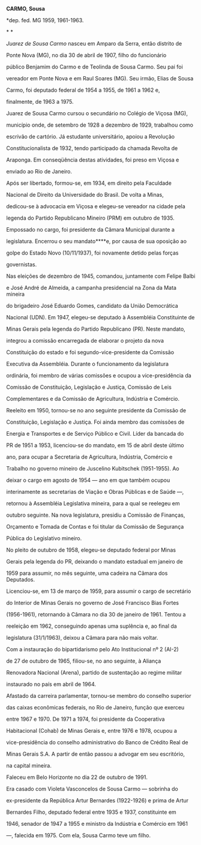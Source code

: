 **CARMO, Sousa**



\*dep. fed. MG 1959, 1961-1963.



* *



*Juarez de Sousa Carmo* nasceu em Amparo da Serra, então distrito de

Ponte Nova (MG), no dia 30 de abril de 1907, filho do funcionário

público Benjamim do Carmo e de Teolinda de Sousa Carmo. Seu pai foi

vereador em Ponte Nova e em Raul Soares (MG). Seu irmão, Elias de Sousa

Carmo, foi deputado federal de 1954 a 1955, de 1961 a 1962 e,

finalmente, de 1963 a 1975.



Juarez de Sousa Carmo cursou o secundário no Colégio de Viçosa (MG),

município onde, de setembro de 1928 a dezembro de 1929, trabalhou como

escrivão de cartório. Já estudante universitário, apoiou a Revolução

Constitucionalista de 1932, tendo participado da chamada Revolta de

Araponga. Em conseqüência destas atividades, foi preso em Viçosa e

enviado ao Rio de Janeiro.



Após ser libertado, formou-se, em 1934, em direito pela Faculdade

Nacional de Direito da Universidade do Brasil. De volta a Minas,

dedicou-se à advocacia em Viçosa e elegeu-se vereador na cidade pela

legenda do Partido Republicano Mineiro (PRM) em outubro de 1935.

Empossado no cargo, foi presidente da Câmara Municipal durante a

legislatura. Encerrou o seu mandato****e, por causa de sua oposição ao

golpe do Estado Novo (10/11/1937), foi novamente detido pelas forças

governistas.



Nas eleições de dezembro de 1945, comandou, juntamente com Felipe Balbi

e José André de Almeida, a campanha presidencial na Zona da Mata mineira

do brigadeiro José Eduardo Gomes, candidato da União Democrática

Nacional (UDN). Em 1947, elegeu-se deputado à Assembléia Constituinte de

Minas Gerais pela legenda do Partido Republicano (PR). Neste mandato,

integrou a comissão encarregada de elaborar o projeto da nova

Constituição do estado e foi segundo-vice-presidente da Comissão

Executiva da Assembléia. Durante o funcionamento da legislatura

ordinária, foi membro de várias comissões e ocupou a vice-presidência da

Comissão de Constituição, Legislação e Justiça, Comissão de Leis

Complementares e da Comissão de Agricultura, Indústria e Comércio.



Reeleito em 1950, tornou-se no ano seguinte presidente da Comissão de

Constituição, Legislação e Justiça. Foi ainda membro das comissões de

Energia e Transportes e de Serviço Público e Civil. Líder da bancada do

PR de 1951 a 1953, licenciou-se do mandato, em 15 de abril deste último

ano, para ocupar a Secretaria de Agricultura, Indústria, Comércio e

Trabalho no governo mineiro de Juscelino Kubitschek (1951-1955). Ao

deixar o cargo em agosto de 1954 — ano em que também ocupou

interinamente as secretarias de Viação e Obras Públicas e de Saúde —,

retornou à Assembléia Legislativa mineira, para a qual se reelegeu em

outubro seguinte. Na nova legislatura, presidiu a Comissão de Finanças,

Orçamento e Tomada de Contas e foi titular da Comissão de Segurança

Pública do Legislativo mineiro.



No pleito de outubro de 1958, elegeu-se deputado federal por Minas

Gerais pela legenda do PR, deixando o mandato estadual em janeiro de

1959 para assumir, no mês seguinte, uma cadeira na Câmara dos Deputados.

Licenciou-se, em 13 de março de 1959, para assumir o cargo de secretário

do Interior de Minas Gerais no governo de José Francisco Bias Fortes

(1956-1961), retornando à Câmara no dia 30 de janeiro de 1961. Tentou a

reeleição em 1962, conseguindo apenas uma suplência e, ao final da

legislatura (31/1/1963), deixou a Câmara para não mais voltar.



Com a instauração do bipartidarismo pelo Ato Institucional nº 2 (AI-2)

de 27 de outubro de 1965, filiou-se, no ano seguinte, à Aliança

Renovadora Nacional (Arena), partido de sustentação ao regime militar

instaurado no país em abril de 1964.



Afastado da carreira parlamentar, tornou-se membro do conselho superior

das caixas econômicas federais, no Rio de Janeiro, função que exerceu

entre 1967 e 1970. De 1971 a 1974, foi presidente da Cooperativa

Habitacional (Cohab) de Minas Gerais e, entre 1976 e 1978, ocupou a

vice-presidência do conselho administrativo do Banco de Crédito Real de

Minas Gerais S.A. A partir de então passou a advogar em seu escritório,

na capital mineira.



Faleceu em Belo Horizonte no dia 22 de outubro de 1991.



Era casado com Violeta Vasconcelos de Sousa Carmo — sobrinha do

ex-presidente da República Artur Bernardes (1922-1926) e prima de Artur

Bernardes Filho, deputado federal entre 1935 e 1937, constituinte em

1946, senador de 1947 a 1955 e ministro da Indústria e Comércio em 1961

—, falecida em 1975. Com ela, Sousa Carmo teve um filho.



 



